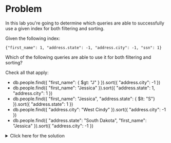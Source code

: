 # Problem
In this lab you're going to determine which queries are able to successfully use a given index for both filtering and sorting.

Given the following index:

    {"first_name": 1, "address.state": -1, "address.city": -1, "ssn": 1}

Which of the following queries are able to use it for both filtering and sorting?

Check all that apply:
 - db.people.find({ "first_name": { $gt: "J" } }).sort({ "address.city": -1 })
 - db.people.find({ "first_name": "Jessica" }).sort({ "address.state": 1, "address.city": 1 })
 - db.people.find({ "first_name": "Jessica", "address.state": { $lt: "S"} }).sort({ "address.state": 1 })
 - db.people.find({ "address.city": "West Cindy" }).sort({ "address.city": -1 })
 - db.people.find({ "address.state": "South Dakota", "first_name": "Jessica" }).sort({ "address.city": -1 })

<details>
  <summary>Click here for the solution</summary>
  - db.people.find({ "first_name": "Jessica" }).sort({ "address.state": 1, "address.city": 1 })
  - db.people.find({ "first_name": "Jessica", "address.state": { $lt: "S"} }).sort({ "address.state": 1 })
  - db.people.find({ "address.state": "South Dakota", "first_name": "Jessica" }).sort({ "address.city": -1 })
</details>